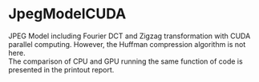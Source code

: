 # JpegModelCUDA
JPEG Model including Fourier DCT and Zigzag transformation with CUDA parallel computing.
However, the Huffman compression algorithm is not here.<br>
The comparison of CPU and GPU running the same function of code is presented in the printout report.
